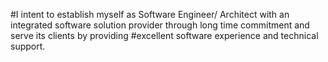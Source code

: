#I intent to establish myself as Software Engineer/ Architect with an integrated software solution provider through long time commitment and serve its clients by providing #excellent software experience and technical support.
